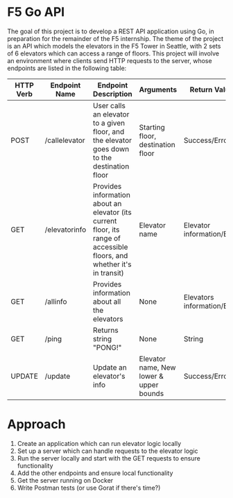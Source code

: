 # F5 Go API
The goal of this project is to develop a REST API application using Go, in preparation for the remainder of the F5 internship. The theme of the project is an API which models the elevators in the F5 Tower in Seattle, with 2 sets of 6 elevators which can access a range of floors. This project will involve an environment where clients send HTTP requests to the server, whose endpoints are listed in the following table:

| HTTP Verb | Endpoint Name | Endpoint Description                                                                                                    | Arguments                                         | Return Value                |
|-----------|---------------|-------------------------------------------------------------------------------------------------------------------------|---------------------------------------------------|-----------------------------|
| POST      | /callelevator | User calls an elevator to a given floor, and the elevator goes down to the destination floor                            | Starting floor, destination floor                 | Success/Error               |
| GET       | /elevatorinfo | Provides information about an elevator (its current floor, its range of accessible floors, and whether it's in transit) | Elevator name                                     | Elevator information/Error  |
| GET       | /allinfo      | Provides information about all the elevators                                                                            | None                                              | Elevators information/Error |
| GET       | /ping         | Returns string "PONG!"                                                                                                  | None                                              | String                      |
| UPDATE    | /update       | Update an elevator's info                                                                                               | Elevator name, New lower & upper bounds | Success/Error               |

# Approach
1. Create an application which can run elevator logic locally
2. Set up a server which can handle requests to the elevator logic
3. Run the server locally and start with the GET requests to ensure functionality
4. Add the other endpoints and ensure local functionality
5. Get the server running on Docker
6. Write Postman tests (or use Gorat if there's time?)
